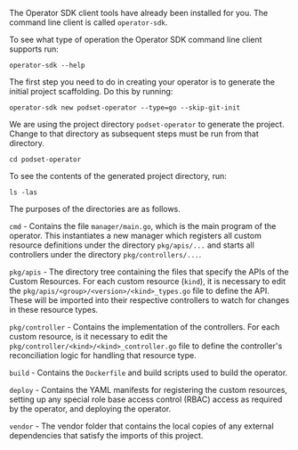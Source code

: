 The Operator SDK client tools have already been installed for you. The command line client is called `operator-sdk`.

To see what type of operation the Operator SDK command line client supports run:

```execute
operator-sdk --help
```

The first step you need to do in creating your operator is to generate the initial project scaffolding. Do this by running:

```execute
operator-sdk new podset-operator --type=go --skip-git-init
```

We are using the project directory `podset-operator` to generate the project. Change to that directory as subsequent steps must be run from that directory.

```execute
cd podset-operator
```

To see the contents of the generated project directory, run:

```execute
ls -las
```

The purposes of the directories are as follows.

`cmd` - Contains the file `manager/main.go`, which is the main program of the operator. This instantiates a new manager which registers all custom resource definitions under the directory `pkg/apis/...` and starts all controllers under the directory `pkg/controllers/...`.

`pkg/apis` - The directory tree containing the files that specify the APIs of the Custom Resources. For each custom resource (`kind`), it is necessary to edit the `pkg/apis/<group>/<version>/<kind>_types.go` file to define the API. These will be imported into their respective controllers to watch for changes in these resource types.

`pkg/controller` - Contains the implementation of the controllers. For each custom resource, is it necessary to edit the `pkg/controller/<kind>/<kind>_controller.go` file to define the controller's reconciliation logic for handling that resource type.

`build` - Contains the `Dockerfile` and build scripts used to build the operator.

`deploy` - Contains the YAML manifests for registering the custom resources, setting up any special role base access control (RBAC) access as required by the operator, and deploying the operator.

`vendor` - The vendor folder that contains the local copies of any external dependencies that satisfy the imports of this project.
